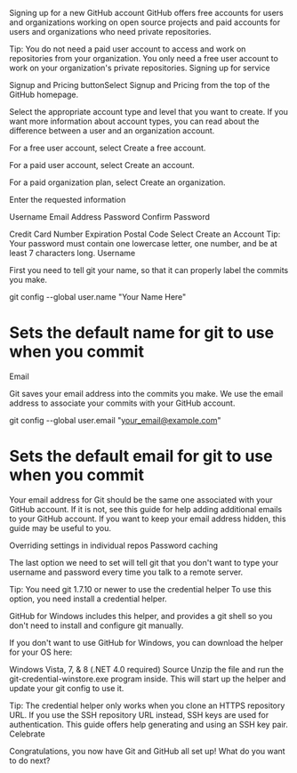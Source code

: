Signing up for a new GitHub account
GitHub offers free accounts for users and organizations working on open source projects and paid accounts for users and organizations who need private repositories.

Tip: You do not need a paid user account to access and work on repositories from your organization. You only need a free user account to work on your organization's private repositories.
Signing up for service


Signup and Pricing buttonSelect Signup and Pricing from the top of the GitHub homepage.

Select the appropriate account type and level that you want to create. If you want more information about account types, you can read about the difference between a user and an organization account.

For a free user account, select Create a free account.

For a paid user account, select Create an account.

For a paid organization plan, select Create an organization.

Enter the requested information

Username
Email Address
Password
Confirm Password

Credit Card Number
Expiration
Postal Code
Select Create an Account
Tip: Your password must contain one lowercase letter, one number, and be at least 7 characters long.
Username

First you need to tell git your name, so that it can properly label the commits you make.

git config --global user.name "Your Name Here"
# Sets the default name for git to use when you commit
Email


Git saves your email address into the commits you make. We use the email address to associate your commits with your GitHub account.

git config --global user.email "your_email@example.com"
# Sets the default email for git to use when you commit
Your email address for Git should be the same one associated with your GitHub account. If it is not, see this guide for help adding additional emails to your GitHub account. If you want to keep your email address hidden, this guide may be useful to you.

Overriding settings in individual repos
Password caching

The last option we need to set will tell git that you don't want to type your username and password every time you talk to a remote server.

Tip: You need git 1.7.10 or newer to use the credential helper
To use this option, you need install a credential helper.

GitHub for Windows includes this helper, and provides a git shell so you don't need to install and configure git manually.

If you don't want to use GitHub for Windows, you can download the helper for your OS here:

Windows Vista, 7, & 8 (.NET 4.0 required)
Source
Unzip the file and run the git-credential-winstore.exe program inside. This will start up the helper and update your git config to use it.

Tip: The credential helper only works when you clone an HTTPS repository URL. If you use the SSH repository URL instead, SSH keys are used for authentication. This guide offers help generating and using an SSH key pair.
Celebrate

Congratulations, you now have Git and GitHub all set up! What do you want to do next?
